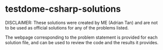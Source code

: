 # testdome-csharp-solutions

DISCLAIMER: These solutions were created by ME (Adrian Tan) and are not to be used as official solutions for any of the problems listed.

The webpage corresponding to the problem statement is provided for each solution file, and can be used to review the code and the results it provides.
